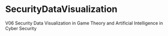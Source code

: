 # SecurityDataVisualization
V06 Security Data Visualization in Game Theory and Artificial Intelligence in Cyber Security
